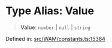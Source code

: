 # Type Alias: Value

> **Value**: `number` \| `null` \| `string`

Defined in: [src/WAM/constants.ts:15384](https://github.com/Riders004/Tv/blob/3d6aaf6f3efb499dc9d0ca82bb24083bb45a8478/src/WAM/constants.ts#L15384)
